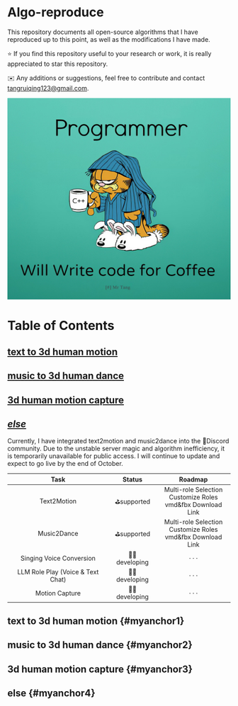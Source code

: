 # Algo-reproduce

This repository documents all open-source algorithms that I have reproduced up to this point, as well as the modifications I have made.

⭐ If you find this repository useful to your research or work, it is really appreciated to star this repository.

✉️ Any additions or suggestions, feel free to contribute and contact [tangruiqing123@gmail.com](tangruiqing123@gmail.com).

![](./assets/programmer.png)

# Table of Contents

## [text to 3d human motion](#myanchor1)

## [music to 3d human dance](#myanchor2)

## [3d human motion capture](#myanchor3)

## [*else*](#myanchor4)

Currently, I have integrated text2motion and music2dance into the 🫨Discord community. Due to the unstable server magic and algorithm inefficiency, it is temporarily unavailable for public access. I will continue to update and expect to go live by the end of October.

|               Task                |    Status     |                           Roadmap                            |
| :-------------------------------: | :-----------: | :----------------------------------------------------------: |
|            Text2Motion            |  ⛳supported   | Multi-role Selection<br>Customize Roles<br />vmd&fbx Download Link |
|            Music2Dance            |  ⛳supported   | Multi-role Selection<br/>Customize Roles<br />vmd&fbx Download Link |
|     Singing Voice Conversion      | 👨‍💻 developing |                            · · ·                             |
| LLM Role Play (Voice & Text Chat) | 👨‍💻 developing |                            · · ·                             |
|          Motion Capture           | 👨‍💻 developing |                            · · ·                             |



## text to 3d human motion {#myanchor1}

## music to 3d human dance {#myanchor2}

## 3d human motion capture {#myanchor3}

## else {#myanchor4}

